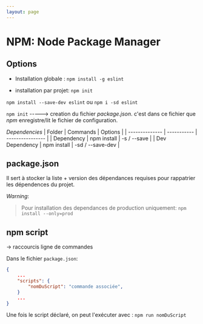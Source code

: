 ```yaml
---
layout: page
---
```


# NPM: Node Package Manager

## Options
- Installation globale :  ``npm install -g eslint``

- installation par projet:
``npm init``

``npm install --save-dev eslint``
ou
``npm i -sd eslint``

``npm init`` -----> creation du fichier *package.json*. c'est dans ce fichier que *npm* enregistre/lit  le fichier de configuration.

*Dependencies*
| Folder         | Commands    | Options          |
| -------------- | ----------- | ---------------- |
| Dependency     | npm install | -s  / --save     |
| Dev Dependency | npm install | -sd / --save-dev |

## package.json
Il sert à stocker la liste + version des dépendances requises pour rappatrier les dépendences du projet.

*Warning*:
> Pour installation des dependances de production uniquement: ``npm install --only=prod``

## npm script
-> raccourcis ligne de commandes

Dans le fichier ``package.json``:
```json
{
    ...
    "scripts": {
        "nomDuScript": "commande associée",
    }
    ...
}
```

Une fois le script déclaré, on peut l'exécuter avec :
``npm run nomDuScript``